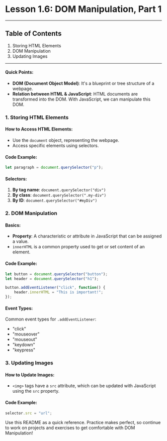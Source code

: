 # Lesson 1.6: DOM Manipulation, Part 1

---

## Table of Contents

1. Storing HTML Elements
2. DOM Manipulation
3. Updating Images

---
  
#### Quick Points:

- **DOM (Document Object Model)**: It's a blueprint or tree structure of a webpage.
- **Relation between HTML & JavaScript**: HTML documents are transformed into the DOM. With JavaScript, we can manipulate this DOM.


### 1. Storing HTML Elements

#### How to Access HTML Elements:

- Use the `document` object, representing the webpage.
- Access specific elements using selectors.
  
#### Code Example:

```javascript
let paragraph = document.querySelector("p");
```

#### Selectors:

1. **By tag name**: `document.querySelector("div")`
2. **By class**: `document.querySelector(".my-div")`
3. **By ID**: `document.querySelector("#myDiv")`

### 2. DOM Manipulation

#### Basics:

- **Property**: A characteristic or attribute in JavaScript that can be assigned a value.
- `innerHTML` is a common property used to get or set content of an element.
  
#### Code Example:

```javascript
let button = document.querySelector("button");
let header = document.querySelector("h1");

button.addEventListener("click", function() {
    header.innerHTML = "This is important!";
});
```

#### Event Types:

Common event types for `.addEventListener`:

- "click"
- "mouseover"
- "mouseout"
- "keydown"
- "keypress"

### 3. Updating Images

#### How to Update Images:

- `<img>` tags have a `src` attribute, which can be updated with JavaScript using the `src` property.
  
#### Code Example:

```javascript
selector.src = "url";
```


Use this README as a quick reference. Practice makes perfect, so continue to work on projects and exercises to get comfortable with DOM Manipulation!